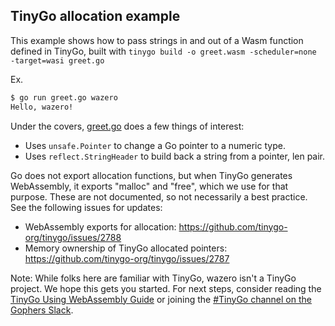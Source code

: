 ## TinyGo allocation example

This example shows how to pass strings in and out of a Wasm function defined
in TinyGo, built with `tinygo build -o greet.wasm -scheduler=none -target=wasi greet.go`

Ex.
```bash
$ go run greet.go wazero
Hello, wazero!
```

Under the covers, [greet.go](testdata/greet.go) does a few things of interest:
* Uses `unsafe.Pointer` to change a Go pointer to a numeric type.
* Uses `reflect.StringHeader` to build back a string from a pointer, len pair.

Go does not export allocation functions, but when TinyGo generates WebAssembly,
it exports "malloc" and "free", which we use for that purpose. These are not
documented, so not necessarily a best practice. See the following issues for
updates:
* WebAssembly exports for allocation: https://github.com/tinygo-org/tinygo/issues/2788
* Memory ownership of TinyGo allocated pointers: https://github.com/tinygo-org/tinygo/issues/2787

Note: While folks here are familiar with TinyGo, wazero isn't a TinyGo project.
We hope this gets you started. For next steps, consider reading the
[TinyGo Using WebAssembly Guide](https://tinygo.org/docs/guides/webassembly/)
or joining the [#TinyGo channel on the Gophers Slack](https://github.com/tinygo-org/tinygo#getting-help).
